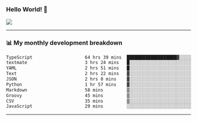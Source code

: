 ### Hello World! 👋

<a>
  <img align="center" src="https://github-readme-stats.vercel.app/api?username=megatunger&count_private=true&include_all_commits=true&bg_color=30,56CCF2,2F80ED&title_color=fff&text_color=fff" />
</a>

------
### 📊 My monthly development breakdown

<!--START_SECTION:waka-->

```txt
TypeScript                    64 hrs 39 mins  ███████████████████▓░░░░░   78.50 %
textmate                      3 hrs 24 mins   █░░░░░░░░░░░░░░░░░░░░░░░░   04.15 %
YAML                          2 hrs 51 mins   █░░░░░░░░░░░░░░░░░░░░░░░░   03.47 %
Text                          2 hrs 22 mins   ▓░░░░░░░░░░░░░░░░░░░░░░░░   02.88 %
JSON                          2 hrs 8 mins    ▓░░░░░░░░░░░░░░░░░░░░░░░░   02.61 %
Python                        1 hr 57 mins    ▓░░░░░░░░░░░░░░░░░░░░░░░░   02.38 %
Markdown                      58 mins         ▒░░░░░░░░░░░░░░░░░░░░░░░░   01.18 %
Groovy                        45 mins         ▒░░░░░░░░░░░░░░░░░░░░░░░░   00.93 %
CSV                           35 mins         ▒░░░░░░░░░░░░░░░░░░░░░░░░   00.73 %
JavaScript                    29 mins         ░░░░░░░░░░░░░░░░░░░░░░░░░   00.60 %
```

<!--END_SECTION:waka-->

------

